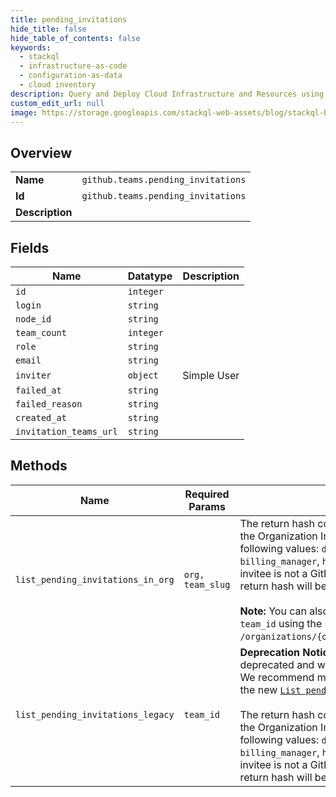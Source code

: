 ```yaml
---
title: pending_invitations
hide_title: false
hide_table_of_contents: false
keywords:
  - stackql
  - infrastructure-as-code
  - configuration-as-data
  - cloud inventory
description: Query and Deploy Cloud Infrastructure and Resources using SQL
custom_edit_url: null
image: https://storage.googleapis.com/stackql-web-assets/blog/stackql-blog-post-featured-image.png
---
```

  
    

## Overview
<table><tbody>
<tr><td><b>Name</b></td><td><code>github.teams.pending_invitations</code></td></tr>
<tr><td><b>Id</b></td><td><code>github.teams.pending_invitations</code></td></tr>
<tr><td><b>Description</b></td><td></td></tr>
</tbody></table>

## Fields
| Name | Datatype | Description |
| ---- | -------- | ----------- |
| `id` | `integer` |  |
| `login` | `string` |  |
| `node_id` | `string` |  |
| `team_count` | `integer` |  |
| `role` | `string` |  |
| `email` | `string` |  |
| `inviter` | `object` | Simple User |
| `failed_at` | `string` |  |
| `failed_reason` | `string` |  |
| `created_at` | `string` |  |
| `invitation_teams_url` | `string` |  |
## Methods
| Name | Required Params | Description | Accessible by |
| ---- | --------------- | ----------- | ------------- |
| `list_pending_invitations_in_org` | `org, team_slug` | The return hash contains a `role` field which refers to the Organization Invitation role and will be one of the following values: `direct_member`, `admin`, `billing_manager`, `hiring_manager`, or `reinstate`. If the invitee is not a GitHub member, the `login` field in the return hash will be `null`.<br /><br />**Note:** You can also specify a team by `org_id` and `team_id` using the route `GET /organizations/{org_id}/team/{team_id}/invitations`. | SELECT |
| `list_pending_invitations_legacy` | `team_id` | **Deprecation Notice:** This endpoint route is deprecated and will be removed from the Teams API. We recommend migrating your existing code to use the new [`List pending team invitations`](https://docs.github.com/rest/reference/teams#list-pending-team-invitations) endpoint.<br /><br />The return hash contains a `role` field which refers to the Organization Invitation role and will be one of the following values: `direct_member`, `admin`, `billing_manager`, `hiring_manager`, or `reinstate`. If the invitee is not a GitHub member, the `login` field in the return hash will be `null`. | SELECT |

